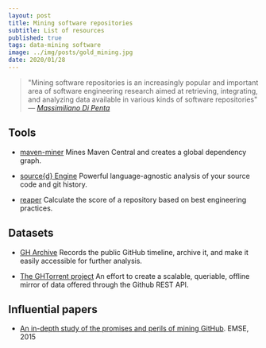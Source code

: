 ```yaml
---
layout: post
title: Mining software repositories
subtitle: List of resources
published: true
tags: data-mining software
image: ../img/posts/gold_mining.jpg
date: 2020/01/28
---
```


> "Mining software repositories is an increasingly popular and important area of software engineering research aimed at retrieving, integrating, and analyzing data available in various kinds of software repositories" *― [Massimiliano Di Penta](https://scholar.google.com/citations?user=j6ucyOAAAAAJ&hl=en)*

## Tools

- <a href="https://github.com/diverse-project/maven-miner"><i class="fa fa-github fa-2x"></i></a> [maven-miner](https://github.com/diverse-project/maven-miner/wiki) Mines Maven Central and creates a global dependency graph.

- <a href="https://github.com/src-d/engine"><i class="fa fa-github fa-2x"></i></a> [source{d} Engine](href="https://github.com/src-d/engine) Powerful language-agnostic analysis of your source code and git history.

- <a href="https://github.com/RepoReapers/reaper"><i class="fa fa-github fa-2x"></i></a> [reaper](https://github.com/RepoReapers/reaper) Calculate the score of a repository based on best engineering practices.


## Datasets

- <a href="https://github.com/igrigorik/gharchive.org/tree/master"><i class="fa fa-github fa-2x"></i></a> [GH Archive](https://www.gharchive.org) Records the public GitHub timeline, archive it, and make it easily accessible for further analysis.

- <a href="https://github.com/ghtorrent/ghtorrent.org"><i class="fa fa-github fa-2x"></i></a> [The GHTorrent project](http://ghtorrent.org) An effort to create a scalable, queriable, offline mirror of data offered through the Github REST API.

## Influential papers

- [An in-depth study of the promises and perils of mining GitHub](https://link.springer.com/article/10.1007/s10664-015-9393-5). EMSE, 2015

